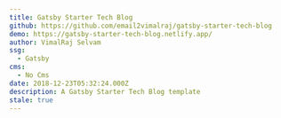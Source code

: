```yaml
---
title: Gatsby Starter Tech Blog
github: https://github.com/email2vimalraj/gatsby-starter-tech-blog
demo: https://gatsby-starter-tech-blog.netlify.app/
author: VimalRaj Selvam
ssg:
  - Gatsby
cms:
  - No Cms
date: 2018-12-23T05:32:24.000Z
description: A Gatsby Starter Tech Blog template
stale: true
---
```

